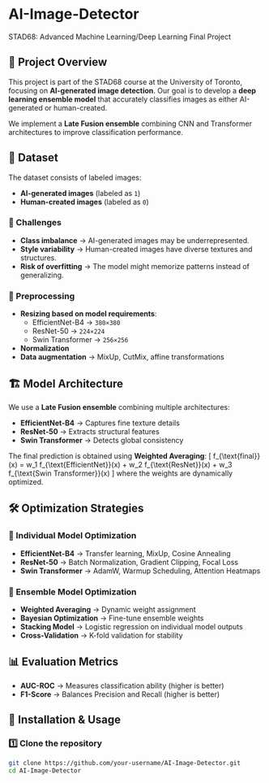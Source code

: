 # AI-Image-Detector
STAD68: Advanced Machine Learning/Deep Learning Final Project

## 🚀 Project Overview
This project is part of the STAD68 course at the University of Toronto, focusing on **AI-generated image detection**. Our goal is to develop a **deep learning ensemble model** that accurately classifies images as either AI-generated or human-created.

We implement a **Late Fusion ensemble** combining CNN and Transformer architectures to improve classification performance.

## 📂 Dataset
The dataset consists of labeled images:  
- **AI-generated images** (labeled as `1`)  
- **Human-created images** (labeled as `0`)  

### 🔹 Challenges
- **Class imbalance** → AI-generated images may be underrepresented.
- **Style variability** → Human-created images have diverse textures and structures.
- **Risk of overfitting** → The model might memorize patterns instead of generalizing.

### 🔹 Preprocessing
- **Resizing based on model requirements**:
  - EfficientNet-B4 → `380×380`
  - ResNet-50 → `224×224`
  - Swin Transformer → `256×256`
- **Normalization**
- **Data augmentation** → MixUp, CutMix, affine transformations

## 🏗️ Model Architecture
We use a **Late Fusion ensemble** combining multiple architectures:
- **EfficientNet-B4** → Captures fine texture details
- **ResNet-50** → Extracts structural features
- **Swin Transformer** → Detects global consistency  

The final prediction is obtained using **Weighted Averaging**:
\[
f_{\text{final}}(x) = w_1 f_{\text{EfficientNet}}(x) + w_2 f_{\text{ResNet}}(x) + w_3 f_{\text{Swin Transformer}}(x)
\]
where the weights are dynamically optimized.

## 🛠️ Optimization Strategies
### 🔹 Individual Model Optimization
- **EfficientNet-B4** → Transfer learning, MixUp, Cosine Annealing
- **ResNet-50** → Batch Normalization, Gradient Clipping, Focal Loss
- **Swin Transformer** → AdamW, Warmup Scheduling, Attention Heatmaps

### 🔹 Ensemble Model Optimization
- **Weighted Averaging** → Dynamic weight assignment
- **Bayesian Optimization** → Fine-tune ensemble weights
- **Stacking Model** → Logistic regression on individual model outputs
- **Cross-Validation** → K-fold validation for stability

## 📊 Evaluation Metrics
- **AUC-ROC** → Measures classification ability (higher is better)
- **F1-Score** → Balances Precision and Recall (higher is better)

## 🚀 Installation & Usage
### 1️⃣ Clone the repository
```bash
git clone https://github.com/your-username/AI-Image-Detector.git
cd AI-Image-Detector
